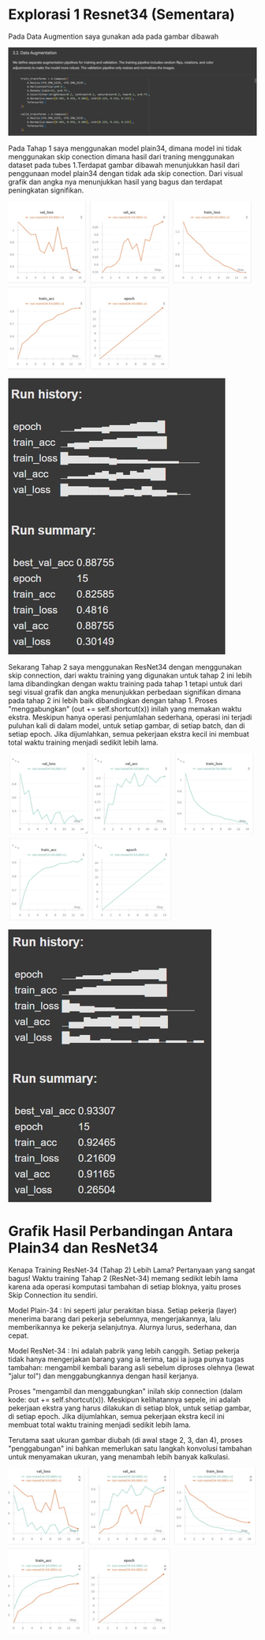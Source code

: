 # Explorasi 1 Resnet34 (Sementara) 

Pada Data Augmention saya gunakan ada pada gambar dibawah 

![grapik plain34](data_augmention.jpg)

Pada Tahap 1 saya menggunakan model plain34, dimana model ini tidak menggunakan skip conection dimana hasil dari traning menggunakan dataset pada tubes 1.Terdapat gambar dibawah menunjukkan hasil dari penggunaan model plain34 dengan tidak ada skip conection. Dari visual grafik dan angka nya menunjukkan hasil yang bagus dan terdapat peningkatan signifikan.

![grapik plain34](grapic_plan34.jpg)

![visual angka plain34](acc_plain34.jpg)

Sekarang Tahap 2 saya menggunakan ResNet34 dengan menggunakan skip connection, dari waktu training yang digunakan untuk tahap 2 ini lebih lama dibandingkan dengan waktu training pada tahap 1 tetapi untuk dari segi visual grafik dan angka menunjukkan perbedaan signifikan dimana pada tahap 2 ini lebih baik dibandingkan dengan tahap 1. Proses "menggabungkan" (out += self.shortcut(x)) inilah yang memakan waktu ekstra. Meskipun hanya operasi penjumlahan sederhana, operasi ini terjadi puluhan kali di dalam model, untuk setiap gambar, di setiap batch, dan di setiap epoch. Jika dijumlahkan, semua pekerjaan ekstra kecil ini membuat total waktu training menjadi sedikit lebih lama.

![grapik ResNet34](grapikresnet34.jpg)

![Visual Angka Resnet34](ResNet34_angka.jpg)


# Grafik Hasil Perbandingan Antara Plain34 dan ResNet34

Kenapa Training ResNet-34 (Tahap 2) Lebih Lama?
Pertanyaan yang sangat bagus! Waktu training Tahap 2 (ResNet-34) memang sedikit lebih lama karena ada operasi komputasi tambahan di setiap bloknya, yaitu proses Skip Connection itu sendiri.

Model Plain-34 :
Ini seperti jalur perakitan biasa. Setiap pekerja (layer) menerima barang dari pekerja sebelumnya, mengerjakannya, lalu memberikannya ke pekerja selanjutnya. Alurnya lurus, sederhana, dan cepat.

Model ResNet-34 :
Ini adalah pabrik yang lebih canggih. Setiap pekerja tidak hanya mengerjakan barang yang ia terima, tapi ia juga punya tugas tambahan: mengambil kembali barang asli sebelum diproses olehnya (lewat "jalur tol") dan menggabungkannya dengan hasil kerjanya.

Proses "mengambil dan menggabungkan" inilah skip connection (dalam kode: out += self.shortcut(x)). Meskipun kelihatannya sepele, ini adalah pekerjaan ekstra yang harus dilakukan di setiap blok, untuk setiap gambar, di setiap epoch. Jika dijumlahkan, semua pekerjaan ekstra kecil ini membuat total waktu training menjadi sedikit lebih lama.

Terutama saat ukuran gambar diubah (di awal stage 2, 3, dan 4), proses "penggabungan" ini bahkan memerlukan satu langkah konvolusi tambahan untuk menyamakan ukuran, yang menambah lebih banyak kalkulasi.

![grapik perbandingan](grapik_perbandingan.jpg)
